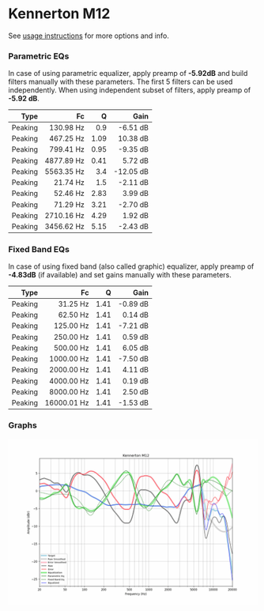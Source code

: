 # Kennerton M12
See [usage instructions](https://github.com/jaakkopasanen/AutoEq#usage) for more options and info.

### Parametric EQs
In case of using parametric equalizer, apply preamp of **-5.92dB** and build filters manually
with these parameters. The first 5 filters can be used independently.
When using independent subset of filters, apply preamp of **-5.92 dB**.

| Type    | Fc         |    Q | Gain      |
|--------:|-----------:|-----:|----------:|
| Peaking | 130.98 Hz  | 0.9  | -6.51 dB  |
| Peaking | 467.25 Hz  | 1.09 | 10.38 dB  |
| Peaking | 799.41 Hz  | 0.95 | -9.35 dB  |
| Peaking | 4877.89 Hz | 0.41 | 5.72 dB   |
| Peaking | 5563.35 Hz | 3.4  | -12.05 dB |
| Peaking | 21.74 Hz   | 1.5  | -2.11 dB  |
| Peaking | 52.46 Hz   | 2.83 | 3.99 dB   |
| Peaking | 71.29 Hz   | 3.21 | -2.70 dB  |
| Peaking | 2710.16 Hz | 4.29 | 1.92 dB   |
| Peaking | 3456.62 Hz | 5.15 | -2.43 dB  |

### Fixed Band EQs
In case of using fixed band (also called graphic) equalizer, apply preamp of **-4.83dB**
(if available) and set gains manually with these parameters.

| Type    | Fc          |    Q | Gain     |
|--------:|------------:|-----:|---------:|
| Peaking | 31.25 Hz    | 1.41 | -0.89 dB |
| Peaking | 62.50 Hz    | 1.41 | 0.14 dB  |
| Peaking | 125.00 Hz   | 1.41 | -7.21 dB |
| Peaking | 250.00 Hz   | 1.41 | 0.59 dB  |
| Peaking | 500.00 Hz   | 1.41 | 6.05 dB  |
| Peaking | 1000.00 Hz  | 1.41 | -7.50 dB |
| Peaking | 2000.00 Hz  | 1.41 | 4.11 dB  |
| Peaking | 4000.00 Hz  | 1.41 | 0.19 dB  |
| Peaking | 8000.00 Hz  | 1.41 | 2.50 dB  |
| Peaking | 16000.01 Hz | 1.41 | -1.53 dB |

### Graphs
![](./Kennerton%20M12.png)